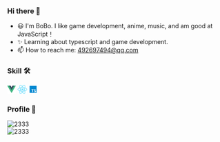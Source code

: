 ### Hi there 👋

<!--
**XDEcat-Geek/XDEcat-Geek** is a ✨ _special_ ✨ repository because its `README.md` (this file) appears on your GitHub profile.

Here are some ideas to get you started:

- 🔭 I’m currently working on ...
- 🌱 I’m currently learning ...
- 👯 I’m looking to collaborate on ...
- 🤔 I’m looking for help with ...
- 💬 Ask me about ...
- 📫 How to reach me: ...
- 😄 Pronouns: ...
- ⚡ Fun fact: ...
-->

- 😃 I'm BoBo. I like game development, anime, music, and am good at JavaScript！
- ✨ Learning about typescript and game development.
- 📫 How to reach me: 492697494@qq.com
### Skill 🛠️
<a href="https://v3.cn.vuejs.org"><code><img height="20" src="./images/vue.png"></code></a>
<a href="https://reactjs.org/"><code><img height="20" src="./images/react.svg"></code></a>
<a href="https://www.tslang.cn/index.html"><code><img height="20" src="./images/typescript.png"></code></a>
### Profile 🧪
![2333](https://github-readme-stats-89dq8p8qw.vercel.app/api/top-langs/?username=BoBoDinachen)</br>
![2333](https://github-readme-stats-89dq8p8qw.vercel.app/api?username=BoBoDinachen&show_icons=true&count_private=true)
